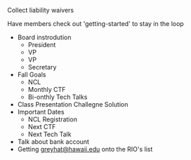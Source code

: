 Collect liability waivers

Have members check out 'getting-started' to stay in the loop

* Board instrodution
  * President
  * VP
  * VP
  * Secretary
* Fall Goals
  * NCL
  * Monthly CTF
  * Bi-onthly Tech Talks
* Class Presentation Challegne Solution
* Important Dates
  * NCL Registration
  * Next CTF
  * Next Tech Talk
* Talk about bank account
* Getting greyhat@hawaii.edu onto the RIO's list
